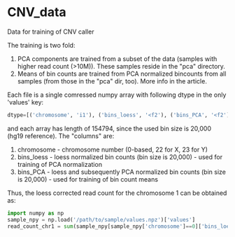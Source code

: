 # CNV_data
Data for training of CNV caller

The training is two fold:
1. PCA components are trained from a subset of the data (samples with higher read count (>10M)). These samples reside in the "pca" directory.
2. Means of bin counts are trained from PCA normalized bincounts from all samples (from those in the "pca" dir, too). 
More info in the article. 

Each file is a single comressed numpy array with following dtype in the only 'values' key:
```python 
dtype=[('chromosome', 'i1'), ('bins_loess', '<f2'), ('bins_PCA', '<f2')] 
```
and each array has length of 154794, since the used bin size is 20,000 (hg19 reference). The "columns" are:
1. chromosome - chromosome number (0-based, 22 for X, 23 for Y)
2. bins_loess - loess normalized bin counts (bin size is 20,000) - used for training of PCA normalization
2. bins_PCA - loess and subsequently PCA normalized bin counts (bin size is 20,000) - used for training of bin count means

Thus, the loess corrected read count for the chromosome 1 can be obtained as:
```python
import numpy as np
sample_npy = np.load('/path/to/sample/values.npz')['values']
read_count_chr1 = sum(sample_npy[sample_npy['chromosome']==0]['bins_loess'])
```
